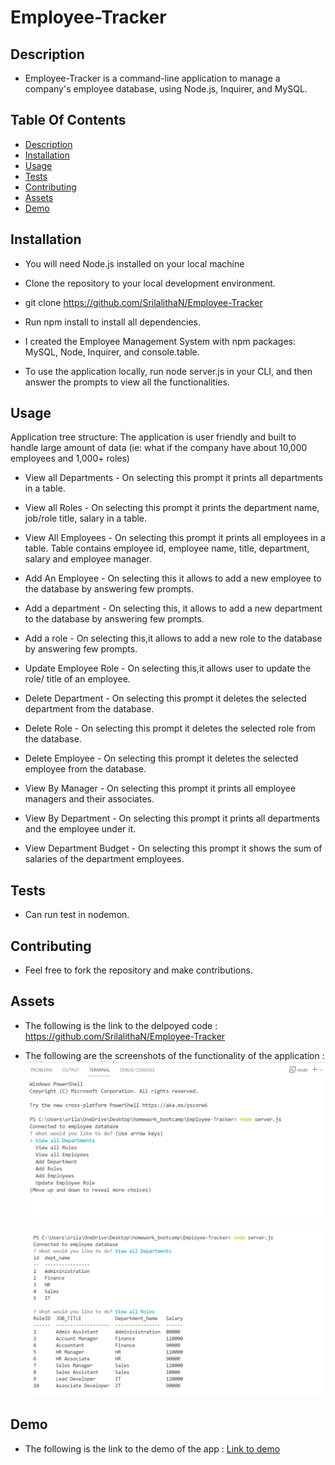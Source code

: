 # Employee-Tracker

## Description

- Employee-Tracker is a command-line application to manage a company's employee database, using Node.js, Inquirer, and MySQL.

## Table Of Contents

- [Description](#Description)
- [Installation](#Installation)
- [Usage](#Usage)
- [Tests](#Tests)
- [Contributing](#Contributing)
- [Assets](#Assets)
- [Demo](#Demo)

## Installation

- You will need Node.js installed on your local machine

- Clone the repository to your local development environment.

* git clone https://github.com/SrilalithaN/Employee-Tracker

* Run npm install to install all dependencies.

- I created the Employee Management System with npm packages: MySQL, Node, Inquirer, and console.table.

* To use the application locally, run node server.js in your CLI, and then answer the prompts to view all the functionalities.

## Usage

Application tree structure: The application is user friendly and built to handle large amount of data (ie: what if the company have about 10,000 employees and 1,000+ roles)

- View all Departments - On selecting this prompt it prints all departments in a table.

- View all Roles - On selecting this prompt it prints the department name, job/role title, salary in a table.

- View All Employees - On selecting this prompt it prints all employees in a table. Table contains employee id, employee name, title, department, salary and employee manager.

- Add An Employee - On selecting this it allows to add a new employee to the database by answering few prompts.

- Add a department - On selecting this, it allows to add a new department to the database by answering few prompts.

- Add a role - On selecting this,it allows to add a new role to the database by answering few prompts.

- Update Employee Role - On selecting this,it allows user to update the role/ title of an employee.

- Delete Department - On selecting this prompt it deletes the selected department from the database.

- Delete Role - On selecting this prompt it deletes the selected role from the database.

- Delete Employee - On selecting this prompt it deletes the selected employee from the database.

* View By Manager - On selecting this prompt it prints all employee managers and their associates.

* View By Department - On selecting this prompt it prints all departments and the employee under it.

* View Department Budget - On selecting this prompt it shows the sum of salaries of the department employees.

## Tests

- Can run test in nodemon.

## Contributing

- Feel free to fork the repository and make contributions.

## Assets

- The following is the link to the delpoyed code : https://github.com/SrilalithaN/Employee-Tracker

* The following are the screenshots of the functionality of the application :
  ![](assets/images/screenshot1.png)
  ![](assets/images/screenshot2.png)

## Demo

- The following is the link to the demo of the app : [Link to demo](https://watch.screencastify.com/v/Sd4tITJii6YNmTIbJWPI)
